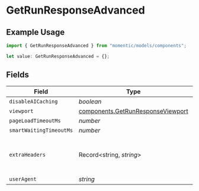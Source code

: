 # GetRunResponseAdvanced

## Example Usage

```typescript
import { GetRunResponseAdvanced } from "momentic/models/components";

let value: GetRunResponseAdvanced = {};
```

## Fields

| Field                                                                                  | Type                                                                                   | Required                                                                               | Description                                                                            |
| -------------------------------------------------------------------------------------- | -------------------------------------------------------------------------------------- | -------------------------------------------------------------------------------------- | -------------------------------------------------------------------------------------- |
| `disableAICaching`                                                                     | *boolean*                                                                              | :heavy_minus_sign:                                                                     | N/A                                                                                    |
| `viewport`                                                                             | [components.GetRunResponseViewport](../../models/components/getrunresponseviewport.md) | :heavy_minus_sign:                                                                     | N/A                                                                                    |
| `pageLoadTimeoutMs`                                                                    | *number*                                                                               | :heavy_minus_sign:                                                                     | N/A                                                                                    |
| `smartWaitingTimeoutMs`                                                                | *number*                                                                               | :heavy_minus_sign:                                                                     | N/A                                                                                    |
| `extraHeaders`                                                                         | Record<string, *string*>                                                               | :heavy_minus_sign:                                                                     | HTTP headers to be sent on every request                                               |
| `userAgent`                                                                            | *string*                                                                               | :heavy_minus_sign:                                                                     | N/A                                                                                    |